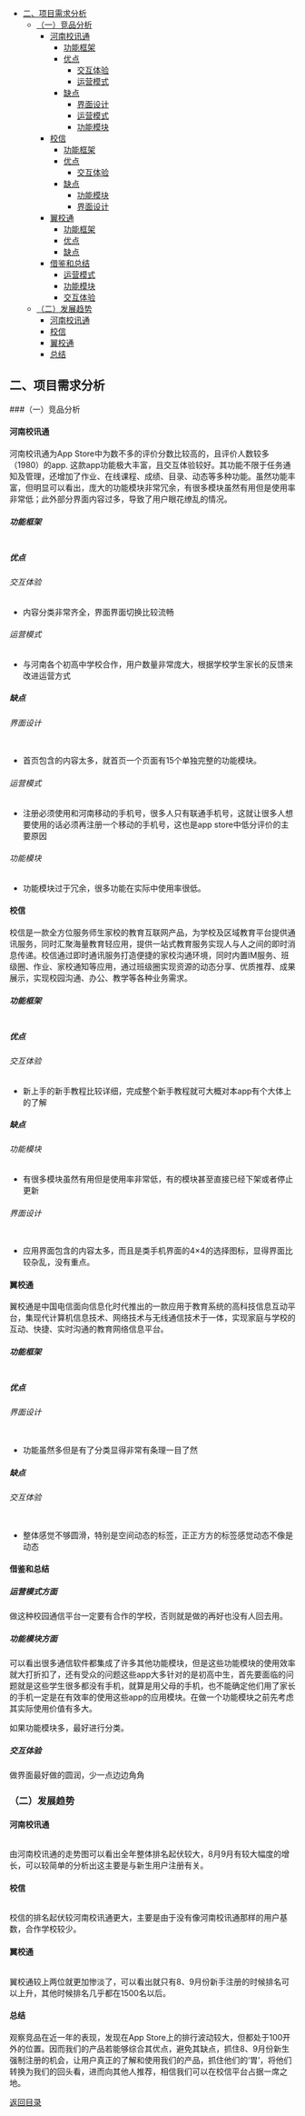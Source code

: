 - [二、项目需求分析](#op1)
	- [（一）竞品分析](#op11)
		- [河南校讯通](#op111)
			- [功能框架](#op1111)
			- [优点](#op1112)
				- [交互体验](#op11121)
				- [运营模式](#op11122)
			- [缺点](#op1113)
				- [界面设计](#op11131)
				- [运营模式](#op11132)
				- [功能模块](#op11133)
		- [校信](#op112)
			- [功能框架](#op1121)
			- [优点](#op1122)
				- [交互体验](#op11221)
			- [缺点](#op1123)
				- [功能模块](#op11231)
				- [界面设计](#op11232)
		- [翼校通](#op113)
			- [功能框架](#op1131)
			- [优点](#op1132)
			- [缺点](#op1133)
		- [借鉴和总结](#op114)
			- [运营模式](#op1141)
			- [功能模块](#op1142)
			- [交互体验](#op1143)
	- [（二）发展趋势](#op12)
		- [河南校讯通](#op121)
		- [校信](#op122)
		- [翼校通](#op123)
		- [总结](#op124)
<span id="op1"></span>
##  二、项目需求分析
<span id="op11"></span>
###（一）竞品分析
<span id="op111"></span>
#### 河南校讯通

河南校讯通为App Store中为数不多的评价分数比较高的，且评价人数较多（1980）的app. 这款app功能极大丰富，且交互体验较好。其功能不限于任务通知及管理，还增加了作业、在线课程、成绩、目录、动态等多种功能。虽然功能丰富，但明显可以看出，庞大的功能模块非常冗余，有很多模块虽然有用但是使用率非常低；此外部分界面内容过多，导致了用户眼花缭乱的情况。
<span id="op1111"></span>
##### 功能框架

![]()

<span id="op1112"></span>
##### 优点
<span id="op11121"></span>
###### 交互体验
- 内容分类非常齐全，界面界面切换比较流畅
<span id="op11122"></span>
###### 运营模式
- 与河南各个初高中学校合作，用户数量非常庞大，根据学校学生家长的反馈来改进运营方式
<span id="op1113"></span>

##### 缺点
<span id="op11131"></span>
###### 界面设计

![]()

- 首页包含的内容太多，就首页一个页面有15个单独完整的功能模块。
<span id="op11132"></span>
###### 运营模式
- 注册必须使用和河南移动的手机号，很多人只有联通手机号，这就让很多人想要使用的话必须再注册一个移动的手机号，这也是app store中低分评价的主要原因
<span id="op11133"></span>
###### 功能模块
- 功能模块过于冗余，很多功能在实际中使用率很低。

<span id="op112"></span>
#### 校信

校信是一款全方位服务师生家校的教育互联网产品，为学校及区域教育平台提供通讯服务，同时汇聚海量教育轻应用，提供一站式教育服务实现人与人之间的即时消息传递。校信通过即时通讯服务打造便捷的家校沟通环境，同时内置IM服务、班级圈、作业、家校通知等应用，通过班级圈实现资源的动态分享、优质推荐、成果展示，实现校园沟通、办公、教学等各种业务需求。
<span id="op1121"></span>
##### 功能框架

![]()

<span id="op1122"></span>

##### 优点
<span id="op11221"></span>
###### 交互体验
- 新上手的新手教程比较详细，完成整个新手教程就可大概对本app有个大体上的了解

<span id="op1123"></span>
##### 缺点
<span id="op11231"></span>
###### 功能模块
- 有很多模块虽然有用但是使用率非常低，有的模块甚至直接已经下架或者停止更新
<span id="op11232"></span>
###### 界面设计

![]()

- 应用界面包含的内容太多，而且是类手机界面的4×4的选择图标，显得界面比较杂乱，没有重点。

<span id="op113"></span>

#### 翼校通
翼校通是中国电信面向信息化时代推出的一款应用于教育系统的高科技信息互动平台，集现代计算机信息技术、网络技术与无线通信技术于一体，实现家庭与学校的互动、快捷、实时沟通的教育网络信息平台。
<span id="op1131"></span>
##### 功能框架

![]()

<span id="op1132"></span>

##### 优点
<span id="op11321"></span>
###### 界面设计
![]()

- 功能虽然多但是有了分类显得非常有条理一目了然

<span id="op1133"></span>
##### 缺点
<span id="op11331"></span>
###### 交互体验

![]()

- 整体感觉不够圆滑，特别是空间动态的标签，正正方方的标签感觉动态不像是动态

<span id="op114"></span>
#### 借鉴和总结


<span id="op1141"></span>
##### 运营模式方面

做这种校园通信平台一定要有合作的学校，否则就是做的再好也没有人回去用。

<span id="op1142"></span>
##### 功能模块方面

可以看出很多通信软件都集成了许多其他功能模块，但是这些功能模块的使用效率就大打折扣了，还有受众的问题这些app大多针对的是初高中生，首先要面临的问题就是这些学生很多都没有手机，就算是用父母的手机，也不能确定他们用了家长的手机一定是在有效率的使用这些app的应用模块。在做一个功能模块之前先考虑其实际使用价值有多大。

如果功能模块多，最好进行分类。

<span id="op1143"></span>
##### 交互体验

做界面最好做的圆润，少一点边边角角

<span id="op12"></span>
### （二）发展趋势

<span id="op121"></span>
#### 河南校讯通

![]()

由河南校讯通的走势图可以看出全年整体排名起伏较大，8月9月有较大幅度的增长，可以较简单的分析出这主要是与新生用户注册有关。

<span id="op122"></span>
#### 校信

![]()

校信的排名起伏较河南校讯通更大，主要是由于没有像河南校讯通那样的用户基数，合作学校较少。

<span id="op123"></span>
#### 翼校通

![]()

翼校通较上两位就更加惨淡了，可以看出就只有8、9月份新手注册的时候排名可以上升，其他时候排名几乎都在1500名以后。

<span id="op124"></span>
#### 总结

观察竞品在近一年的表现，发现在App Store上的排行波动较大，但都处于100开外的位置。因而我们的产品若能够综合其优点，避免其缺点，抓住8、9月份新生强制注册的机会，让用户真正的了解和使用我们的产品，抓住他们的‘胃’，将他们转换为我们的回头看，进而向其他人推荐，相信我们可以在校信平台占据一席之地。

[返回目录](README.md)


